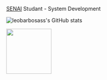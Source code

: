 [SENAI](https://sp.senai.br) Studant - System Development

<!--
**leobarbosass/leobarbosass** is a ✨ _special_ ✨ repository because its `README.md` (this file) appears on your GitHub profile.

Here are some ideas to get you started:

- 🔭 I’m currently working on ...
- 🌱 I’m currently learning ...
- 👯 I’m looking to collaborate on ...
- 🤔 I’m looking for help with ...
- 💬 Ask me about ...
- 📫 How to reach me: ...
- 😄 Pronouns: ...
- ⚡ Fun fact: ...
-->

![leobarbosass's GitHub stats](https://github-readme-stats.vercel.app/api?username=leobarbosass&show_icons=true&theme=dark)
<div>
<img height="120em"src="https://github-readme-stats.vercel.app/api/top-langs/?username=leobarbosass&layout=compact&langs_count=7&theme=dark"/>
  </div>
